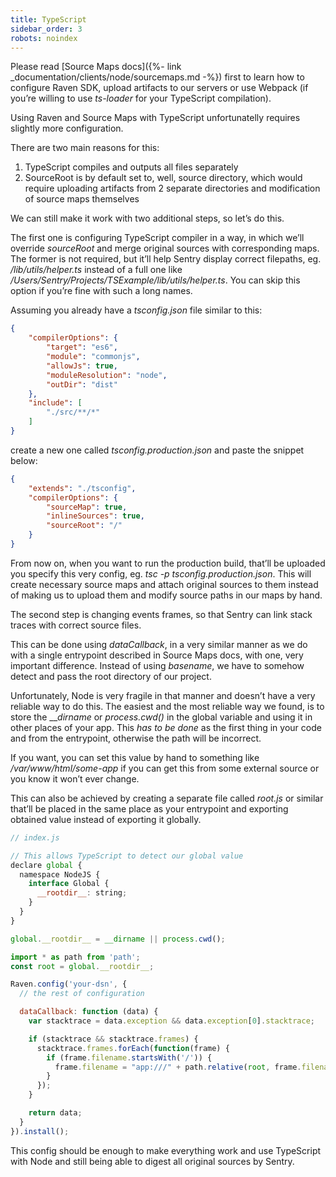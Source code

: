 ```yaml
---
title: TypeScript
sidebar_order: 3
robots: noindex
---
```


Please read [Source Maps docs]({%- link _documentation/clients/node/sourcemaps.md -%}) first to learn how to configure Raven SDK, upload artifacts to our servers or use Webpack (if you’re willing to use _ts-loader_ for your TypeScript compilation).

Using Raven and Source Maps with TypeScript unfortunatelly requires slightly more configuration.

There are two main reasons for this:

1.  TypeScript compiles and outputs all files separately
2.  SourceRoot is by default set to, well, source directory, which would require uploading artifacts from 2 separate directories and modification of source maps themselves

We can still make it work with two additional steps, so let’s do this.

The first one is configuring TypeScript compiler in a way, in which we’ll override _sourceRoot_ and merge original sources with corresponding maps. The former is not required, but it’ll help Sentry display correct filepaths, eg. _/lib/utils/helper.ts_ instead of a full one like _/Users/Sentry/Projects/TSExample/lib/utils/helper.ts_. You can skip this option if you’re fine with such a long names.

Assuming you already have a _tsconfig.json_ file similar to this:

```json
{
    "compilerOptions": {
        "target": "es6",
        "module": "commonjs",
        "allowJs": true,
        "moduleResolution": "node",
        "outDir": "dist"
    },
    "include": [
        "./src/**/*"
    ]
}
```

create a new one called _tsconfig.production.json_ and paste the snippet below:

```json
{
    "extends": "./tsconfig",
    "compilerOptions": {
        "sourceMap": true,
        "inlineSources": true,
        "sourceRoot": "/"
    }
}
```

From now on, when you want to run the production build, that’ll be uploaded you specify this very config, eg. _tsc -p tsconfig.production.json_. This will create necessary source maps and attach original sources to them instead of making us to upload them and modify source paths in our maps by hand.

The second step is changing events frames, so that Sentry can link stack traces with correct source files.

This can be done using _dataCallback_, in a very similar manner as we do with a single entrypoint described in Source Maps docs, with one, very important difference. Instead of using _basename_, we have to somehow detect and pass the root directory of our project.

Unfortunately, Node is very fragile in that manner and doesn’t have a very reliable way to do this. The easiest and the most reliable way we found, is to store the ___dirname_ or _process.cwd()_ in the global variable and using it in other places of your app. This _has to be done_ as the first thing in your code and from the entrypoint, otherwise the path will be incorrect.

If you want, you can set this value by hand to something like _/var/www/html/some-app_ if you can get this from some external source or you know it won’t ever change.

This can also be achieved by creating a separate file called _root.js_ or similar that’ll be placed in the same place as your entrypoint and exporting obtained value instead of exporting it globally.

```javascript
// index.js

// This allows TypeScript to detect our global value
declare global {
  namespace NodeJS {
    interface Global {
      __rootdir__: string;
    }
  }
}

global.__rootdir__ = __dirname || process.cwd();
```

```javascript
import * as path from 'path';
const root = global.__rootdir__;

Raven.config('your-dsn', {
  // the rest of configuration

  dataCallback: function (data) {
    var stacktrace = data.exception && data.exception[0].stacktrace;

    if (stacktrace && stacktrace.frames) {
      stacktrace.frames.forEach(function(frame) {
        if (frame.filename.startsWith('/')) {
          frame.filename = "app:///" + path.relative(root, frame.filename);
        }
      });
    }

    return data;
  }
}).install();
```

This config should be enough to make everything work and use TypeScript with Node and still being able to digest all original sources by Sentry.
